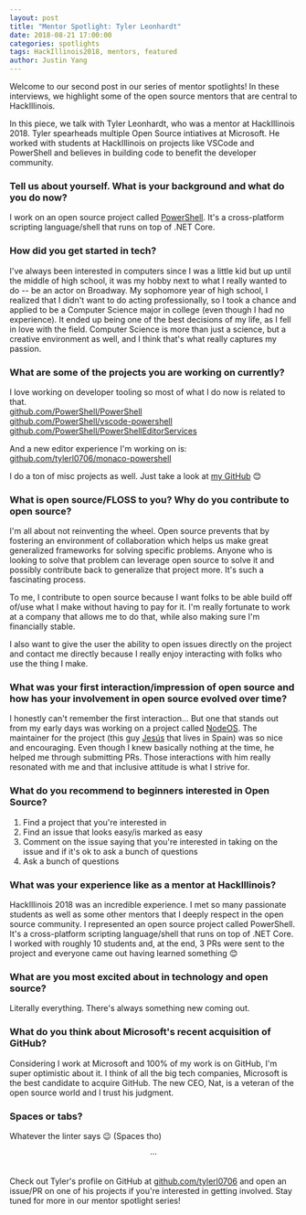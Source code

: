 ```yaml
---
layout: post
title: "Mentor Spotlight: Tyler Leonhardt"
date: 2018-08-21 17:00:00
categories: spotlights
tags: HackIllinois2018, mentors, featured
author: Justin Yang
---
```


Welcome to our second post in our series of mentor spotlights! In these interviews, we highlight some of the open source mentors that are central to HackIllinois.

In this piece, we talk with Tyler Leonhardt, who was a mentor at HackIllinois 2018. Tyler spearheads multiple Open Source intiatives at Microsoft. He worked with students at HackIllinois on projects like VSCode and PowerShell and believes in building code to benefit the developer community.

### Tell us about yourself. What is your background and what do you do now?

I work on an open source project called [PowerShell](https://github.com/PowerShell). It's a cross-platform scripting language/shell that runs on top of .NET Core.

###  How did you get started in tech?

I've always been interested in computers since I was a little kid but up until the middle of high school, it was my hobby next to what I really wanted to do -- be an actor on Broadway. My sophomore year of high school, I realized that I didn't want to do acting professionally, so I took a chance and applied to be a Computer Science major in college (even though I had no experience). It ended up being one of the best decisions of my life, as I fell in love with the field. Computer Science is more than just a science, but a creative environment as well, and I think that's what really captures my passion.

### What are some of the projects you are working on currently?

I love working on developer tooling so most of what I do now is related to that.
<br>
[github.com/PowerShell/PowerShell](https://github.com/PowerShell/PowerShell)
<br>
[github.com/PowerShell/vscode-powershell](https://github.com/PowerShell/vscode-powershell)
<br>
[github.com/PowerShell/PowerShellEditorServices](https://github.com/PowerShell/PowerShellEditorServices)

And a new editor experience I'm working on is:
[github.com/tylerl0706/monaco-powershell](https://github.com/tylerl0706/monaco-powershell)

I do a ton of misc projects as well. Just take a look at [my GitHub](https://github.com/tylerl0706) 😊

### What is open source/FLOSS to you? Why do you contribute to open source?

I'm all about not reinventing the wheel. Open source prevents that by fostering an environment of collaboration which helps us make great generalized frameworks for solving specific problems. Anyone who is looking to solve that problem can leverage open source to solve it and possibly contribute back to generalize that project more. It's such a fascinating process.

To me, I contribute to open source because I want folks to be able build off of/use what I make without having to pay for it. I'm really fortunate to work at a company that allows me to do that, while also making sure I'm financially stable.

I also want to give the user the ability to open issues directly on the project and contact me directly because I really enjoy interacting with folks who use the thing I make.

### What was your first interaction/impression of open source and how has your involvement in open source evolved over time?

I honestly can't remember the first interaction… But one that stands out from my early days was working on a project called [NodeOS](https://github.com/nodeos/nodeos). The maintainer for the project (this guy [Jesús](https://github.com/piranna) that lives in Spain) was so nice and encouraging. Even though I knew basically nothing at the time, he helped me through submitting PRs. Those interactions with him really resonated with me and that inclusive attitude is what I strive for.

### What do you recommend to beginners interested in Open Source?

1. Find a project that you're interested in
2. Find an issue that looks easy/is marked as easy
3. Comment on the issue saying that you're interested in taking on the issue and if it's ok to ask a bunch of questions
4. Ask a bunch of questions

### What was your experience like as a mentor at HackIllinois?

HackIllinois 2018 was an incredible experience. I met so many passionate students as well as some other mentors that I deeply respect in the open source community. I represented an open source project called PowerShell. It's a cross-platform scripting language/shell that runs on top of .NET Core. I worked with roughly 10 students and, at the end, 3 PRs were sent to the project and everyone came out having learned something 😊

### What are you most excited about in technology and open source?

Literally everything. There's always something new coming out.

### What do you think about Microsoft's recent acquisition of GitHub?

Considering I work at Microsoft and 100% of my work is on GitHub, I'm super optimistic about it. I think of all the big tech companies, Microsoft is the best candidate to acquire GitHub. The new CEO, Nat, is a veteran of the open source world and I trust his judgment.

### Spaces or tabs?

Whatever the linter says 😉 (Spaces tho)

<center>&middot;&middot;&middot;</center><br>

Check out Tyler's profile on GitHub at [github.com/tylerl0706](https://github.com/tylerl0706) and open an issue/PR on one of his projects if you're interested in getting involved. Stay tuned for more in our mentor spotlight series!
